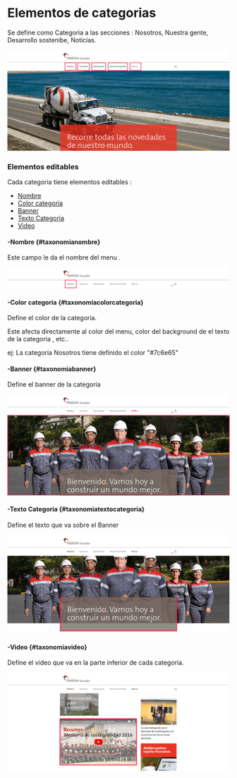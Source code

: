 # Elementos de categorias

Se define como Categoria a las secciones : Nosotros, Nuestra gente, Desarrollo sostenibe, Noticias.

![](/assets/DeepinScreenshot_select-area_20170926215839.png)

### Elementos editables

Cada categoria tiene elementos editables :

* [Nombre](#taxonomianombre)
* [Color categoria](#taxonomiacolorcategoria)
* [Banner](#taxonomiabanner)
* [Texto Categoria](#taxonomiatextocategoria)
* [Video](#taxonomiavideo)

#### -Nombre {#taxonomianombre}

Este campo le da el nombre del menu .

![](/assets/DeepinScreenshot_select-area_20170926221009.png)

#### -Color categoria {#taxonomiacolorcategoria}

Define el color de la categoria.

Este afecta directamente al color del menu, color del background de el texto de la categoria , etc..

ej: La categoria Nosotros tiene definido el color "\#7c6e65"

#### -Banner {#taxonomiabanner}

Define el banner de la categoria

![](/assets/DeepinScreenshot_select-area_20170926221919.png)

#### -Texto Categoria {#taxonomiatextocategoria}

Define el texto que va sobre el Banner

![](/assets/DeepinScreenshot_select-area_20170926222707.png)

#### -Video {#taxonomiavideo}

Define el video que va en la parte inferior de cada categoria.

![](/assets/DeepinScreenshot_select-area_20170926223229.png)

